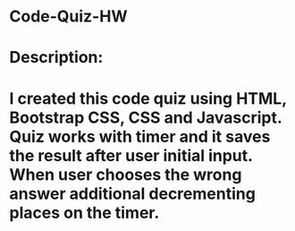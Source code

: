 # Code-Quiz-HW
# Description:
# I created this code quiz using HTML, Bootstrap CSS, CSS and Javascript. Quiz works with timer and it saves the result after user initial input. When user chooses the wrong answer additional decrementing places on the timer.